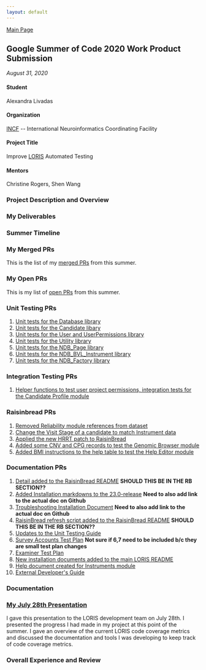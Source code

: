 ```yaml
---
layout: default
---
```



[Main Page](https://alexandralivadas.github.io/)

## Google Summer of Code 2020 Work Product Submission
_August 31, 2020_

#### Student
Alexandra Livadas

#### Organization
[INCF](https://www.incf.org/) -- International Neuroinformatics Coordinating Facility

#### Project Title
Improve [LORIS](http://loris.ca/) Automated Testing

#### Mentors
Christine Rogers, Shen Wang

### Project Description and Overview

### My Deliverables

### Summer Timeline

### My Merged PRs
This is the list of my [merged PRs](https://github.com/aces/Loris/pulls?q=is%3Apr+author%3AAlexandraLivadas+is%3Amerged+created%3A2020) from this summer. 

### My Open PRs
This is my list of [open PRs](https://github.com/aces/Loris/pulls?q=is%3Apr+author%3AAlexandraLivadas+is%3Aopen+created%3A2020+) from this summer. 

### Unit Testing PRs
1. [Unit tests for the Database library](https://github.com/aces/Loris/pull/6553)
2. [Unit tests for the Candidate libary](https://github.com/aces/Loris/pull/6744)
3. [Unit tests for the User and UserPermissions library](https://github.com/aces/Loris/pull/6765)
4. [Unit tests for the Utility library](https://github.com/aces/Loris/pull/6766)
5. [Unit tests for the NDB_Page library](https://github.com/aces/Loris/pull/6804)
6. [Unit tests for the NDB_BVL_Instrument library](https://github.com/aces/Loris/pull/6819)
7. [Unit tests for the NDB_Factory library](https://github.com/aces/Loris/pull/6776)

### Integration Testing PRs
1. [Helper functions to test user project permissions, integration tests for the Candidate Profile module](https://github.com/aces/Loris/pull/6912)

### Raisinbread PRs
1. [Removed Reliability module references from dataset](https://github.com/aces/Loris/pull/6895)
2. [Change the Visit Stage of a candidate to match Instrument data](https://github.com/aces/Loris/pull/6896)
3. [Applied the new HRRT patch to RaisinBread](https://github.com/aces/Loris/pull/6898)
4. [Added some CNV and CPG records to test the Genomic Browser module](https://github.com/aces/Loris/pull/6900)
5. [Added BMI instructions to the help table to test the Help Editor module](https://github.com/aces/Loris/pull/6907)

### Documentation PRs  
1. [Detail added to the RaisinBread README](https://github.com/aces/Loris/pull/6498) **SHOULD THIS BE IN THE RB SECTION??**
2. [Added Installation markdowns to the 23.0-release](https://github.com/aces/Loris/pull/6510) **Need to also add link to the actual doc on Github**
3. [Troubleshooting Installation Document](https://github.com/aces/Loris/pull/6511) **Need to also add link to the actual doc on Github**
4. [RaisinBread refresh script added to the RaisinBread README](https://github.com/aces/Loris/pull/6535) **SHOULD THIS BE IN THE RB SECTION??**
5. [Updates to the Unit Testing Guide](https://github.com/aces/Loris/pull/6550)
6. [Survey Accounts Test Plan](https://github.com/aces/Loris/pull/6612) **Not sure if 6,7 need to be included b/c they are small test plan changes**
7. [Examiner Test Plan](https://github.com/aces/Loris/pull/6613)
8. [New installation documents added to the main LORIS README](https://github.com/aces/Loris/pull/6712)
9. [Help document created for Instruments module](https://github.com/aces/Loris/pull/6902)
10. [External Developer's Guide](https://github.com/aces/Loris/pull/6910)

### Documentation

### [My July 28th Presentation](https://docs.google.com/presentation/d/13-NGAn7sJSqOfM19iyXBeyOrk8iFa_uEFE9nRaDywI0/edit?usp=sharing)
I gave this presentation to the LORIS development team on July 28th. I presented the progress I had made in my project at this point of the summer. I gave an overview of the current LORIS code coverage metrics and discussed the documentation and tools I was developing to keep track of code coverage metrics. 

### Overall Experience and Review
